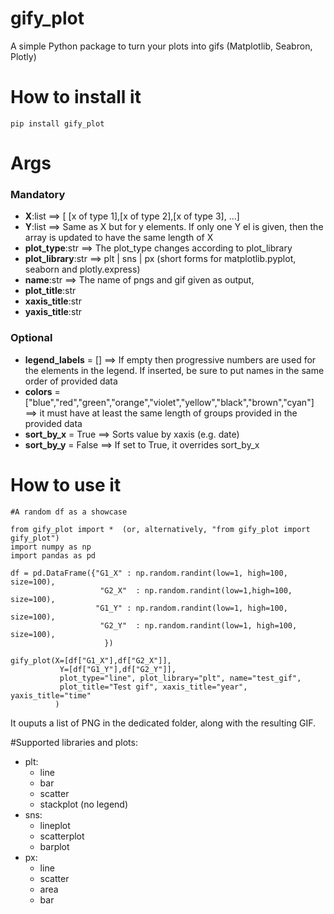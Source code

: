 # gify_plot
A simple Python package to turn your plots into gifs (Matplotlib, Seabron, Plotly)

# How to install it
`pip install gify_plot`

# Args
  ### Mandatory
  - **X**:list ==> [ [x of type 1],[x of type 2],[x of type 3], ...]
  - **Y**:list ==> Same as X but for y elements. If only one Y el is given, then the array is updated to have the same length of X
  - **plot_type**:str ==> The plot_type changes according to plot_library
  - **plot_library**:str ==> plt | sns | px  (short forms for matplotlib.pyplot, seaborn and plotly.express)
  - **name**:str ==> The name of pngs and gif given as output,
  - **plot_title**:str
  - **xaxis_title**:str
  - **yaxis_title**:str
  ### Optional
  - **legend_labels** = [] ==> If empty then progressive numbers are used for the elements in the legend. If inserted, be sure to put names in the same order of provided data
  - **colors** = ["blue","red","green","orange","violet","yellow","black","brown","cyan"] ==> it must have at least the same length of groups provided in the provided data
  - **sort_by_x** = True ==> Sorts value by xaxis (e.g. date)
  - **sort_by_y** = False ==> If set to True, it overrides sort_by_x

# How to use it
```
#A random df as a showcase

from gify_plot import *  (or, alternatively, "from gify_plot import gify_plot")
import numpy as np
import pandas as pd

df = pd.DataFrame({"G1_X" : np.random.randint(low=1, high=100, size=100),
                    "G2_X"  : np.random.randint(low=1,high=100, size=100),
                   "G1_Y" : np.random.randint(low=1, high=100, size=100),
                    "G2_Y"  : np.random.randint(low=1, high=100, size=100),
                     })

gify_plot(X=[df["G1_X"],df["G2_X"]],
           Y=[df["G1_Y"],df["G2_Y"]],
           plot_type="line", plot_library="plt", name="test_gif",
           plot_title="Test gif", xaxis_title="year", yaxis_title="time"
          )
```

It ouputs a list of PNG in the dedicated folder, along with the resulting GIF.

#Supported libraries and plots:
- plt:
  - line
  - bar
  - scatter
  - stackplot (no legend)
- sns:
  - lineplot
  - scatterplot
  - barplot
- px:
  - line
  - scatter
  - area
  - bar



